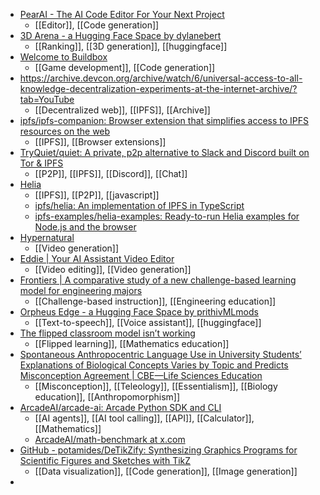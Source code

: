- [PearAI - The AI Code Editor For Your Next Project](https://trypear.ai/)
	- [[Editor]], [[Code generation]]
- [3D Arena - a Hugging Face Space by dylanebert](https://huggingface.co/spaces/dylanebert/3d-arena)
	- [[Ranking]], [[3D generation]], [[huggingface]]
- [Welcome to Buildbox](https://signup.buildbox.com/)
	- [[Game development]], [[Code generation]]
- https://archive.devcon.org/archive/watch/6/universal-access-to-all-knowledge-decentralization-experiments-at-the-internet-archive/?tab=YouTube
	- [[Decentralized web]], [[IPFS]], [[Archive]]
- [ipfs/ipfs-companion: Browser extension that simplifies access to IPFS resources on the web](https://github.com/ipfs/ipfs-companion)
	- [[IPFS]], [[Browser extensions]]
- [TryQuiet/quiet: A private, p2p alternative to Slack and Discord built on Tor & IPFS](https://github.com/TryQuiet/quiet)
	- [[P2P]], [[IPFS]], [[Discord]], [[Chat]]
- [Helia](https://helia.io/)
	- [[IPFS]], [[P2P]], [[javascript]]
	- [ipfs/helia: An implementation of IPFS in TypeScript](https://github.com/ipfs/helia)
	- [ipfs-examples/helia-examples: Ready-to-run Helia examples for Node.js and the browser](https://github.com/ipfs-examples/helia-examples)
- [Hypernatural](https://hypernatural.ai/)
	- [[Video generation]]
- [Eddie | Your AI Assistant Video Editor](https://heyeddie.ai/)
	- [[Video editing]], [[Video generation]]
- [Frontiers | A comparative study of a new challenge-based learning model for engineering majors](https://www.frontiersin.org/journals/education/articles/10.3389/feduc.2025.1545071/full?id_mc=311992592&Business_Goal=%25%25__AdditionalEmailAttribute1%25%25&Audience=%25%25__AdditionalEmailAttribute2%25%25&Email_Category=%25%25__AdditionalEmailAttribute3%25%25&Channel=%25%25__AdditionalEmailAttribute4%25%25&BusinessGoal_Audience_EmailCategory_Channel=%25%25__AdditionalEmailAttribute5%25%25)
	- [[Challenge-based instruction]], [[Engineering education]]
- [Orpheus Edge - a Hugging Face Space by prithivMLmods](https://huggingface.co/spaces/prithivMLmods/Orpheus-Edge)
	- [[Text-to-speech]], [[Voice assistant]], [[huggingface]]
- [The flipped classroom model isn’t working](https://www.michigandaily.com/opinion/columns/the-flipped-classroom-model-isnt-working/)
	- [[Flipped learning]], [[Mathematics education]]
- [Spontaneous Anthropocentric Language Use in University Students’ Explanations of Biological Concepts Varies by Topic and Predicts Misconception Agreement | CBE—Life Sciences Education](https://www.lifescied.org/doi/10.1187/cbe.24-07-0198)
	- [[Misconception]], [[Teleology]], [[Essentialism]], [[Biology education]], [[Anthropomorphism]]
- [ArcadeAI/arcade-ai: Arcade Python SDK and CLI](https://github.com/ArcadeAI/arcade-ai)
	- [[AI agents]], [[AI tool calling]], [[API]], [[Calculator]], [[Mathematics]]
	- [ArcadeAI/math-benchmark at x.com](https://github.com/ArcadeAI/math-benchmark?ref=x.com)
- [GitHub - potamides/DeTikZify: Synthesizing Graphics Programs for Scientific Figures and Sketches with TikZ](https://github.com/potamides/DeTikZify)
	- [[Data visualization]], [[Code generation]], [[Image generation]]
-